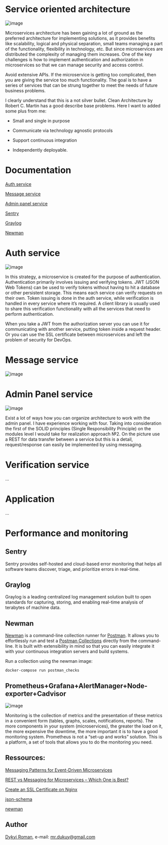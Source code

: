 Service oriented architecture
=======

![image](base.png)

Microservices architecture has been gaining a lot of ground as the preferred architecture for implementing solutions, as it provides benefits like scalability, logical and physical separation, small teams managing a part of the functionality, flexibility in technology, etc. 
But since microservices are distributed the complexity of managing them increases.
One of the key challenges is how to implement authentication and authorization in microservices so that we can manage security and access control.

Avoid extensive APIs. If the microservice is getting too complicated, then you are giving the service too much functionality.
The goal is to have a series of services that can be strung together to meet the needs of future business problems.

I clearly understand that this is a not silver bullet. Clean Architecture by Robert C. Martin has a good describe base problems.
Here I want to added some plus from me:

* Small and single in purpose

* Communicate via technology agnostic protocols

* Support continuous integration

* Independently deployable.

# Documentation

[Auth service](auth/README.md)

[Message service](message/README.md)

[Admin panel service](adminpanel/README.md)

[Sentry](sentry/README.md)

[Graylog](graylog/README.md)

<a href="https://github.com/dykyi-roman/service-oriented-architecture/tree/master#newman">Newman</a>

# Auth service

![image](auth/docs/main.png)

In this strategy, a microservice is created for the purpose of authentication. Authentication primarily involves issuing and verifying tokens. 
JWT (JSON Web Tokens) can be used to verify tokens without having to hit a database or other persistent storage. 
This means each service can verify requests on their own. Token issuing is done in the auth service, while verification is handled in every service where it’s required. 
A client library is usually used to share this verification functionality with all the services that need to perform authentication. 

When you take a JWT from the authorization server you can use it for communicating with another service, putting token inside a request header. Or you can use the SSL certificate between microservices and left the problem of security for DevOps.

# Message service

![image](message/docs/message.png)

# Admin Panel service

![image](adminpanel/docs/adminflow2.png)

Exist a lot of ways how you can organize architecture to work with the admin panel.
I have experience working with four. Taking into consideration the first of the SOLID principles (Single Responsibility Principle) on the modules level I would take for realization approach №2.
On the picture use a REST for data transfer between a service but this is a detail, request/response can easily be implemented by using messaging. 

# Verification service 
   
...

# Application

...

# Performance and monitoring

## Sentry

Sentry provides self-hosted and cloud-based error monitoring that helps all software teams discover, triage, and prioritize errors in real-time.

## Graylog

Graylog is a leading centralized log management solution built to open standards for capturing, storing, and enabling real-time analysis of terabytes of machine data.

## Newman

<a href="https://github.com/postmanlabs/newman" target="_blank">Newman</a> is a command-line collection runner for
<a href="https://getpostman.com" target="_blank">Postman</a>. It allows you to effortlessly run and test a
<a href="https://www.getpostman.com/docs/collections" target="_blank">Postman Collections<a/> directly from the
command-line. It is built with extensibility in mind so that you can easily integrate it with your continuous integration servers and build systems.

Run a collection using the newman image:

```
docker-compose run postman_checks
```

## Prometheus+Grafana+AlertManager+Node-exporter+Cadvisor

![image](metrics/docs/monitoring-stack.png)

Monitoring is the collection of metrics and the presentation of these metrics in a convenient form (tables, graphs, scales, notifications, reports).
The more components in your system (microservices), the greater the load on it, the more expensive the downtime, the more important it is to have a good monitoring system.
Prometheus is not a “set-up and works” solution. This is a platform, a set of tools that allows you to do the monitoring you need.

## Ressources:

[Messaging Patterns for Event-Driven Microservices](https://solace.com/blog/messaging-patterns-for-event-driven-microservices/)

[REST vs Messaging for Microservices – Which One is Best?](https://solace.com/blog/experience-awesomeness-event-driven-microservices/)

[Create an SSL Certificate on Nginx](https://www.digitalocean.com/community/tutorials/how-to-create-an-ssl-certificate-on-nginx-for-ubuntu-14-04)

[json-schema](https://json-schema.org/understanding-json-schema/reference/object.html)

[newman](https://github.com/postmanlabs/newman)
    
## Author
[Dykyi Roman](https://www.linkedin.com/in/roman-dykyi-43428543/), e-mail: [mr.dukuy@gmail.com](mailto:mr.dukuy@gmail.com)


